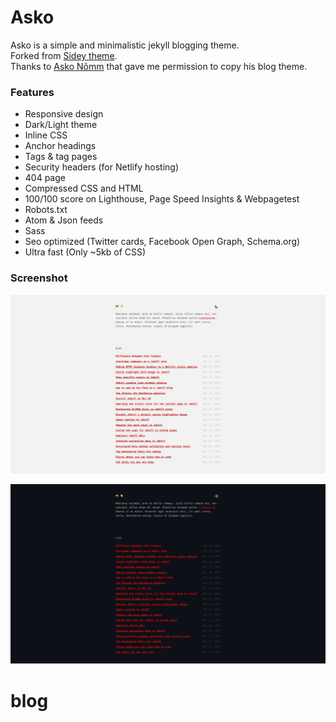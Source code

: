 # Asko

Asko is a simple and minimalistic jekyll blogging theme.  
Forked from [Sidey theme](https://github.com/ronv/sidey).  
Thanks to [Asko Nõmm](https://www.askonomm.com/) that gave me permission to copy his blog theme.

### Features

- Responsive design
- Dark/Light theme
- Inline CSS
- Anchor headings
- Tags & tag pages
- Security headers (for Netlify hosting)
- 404 page
- Compressed CSS and HTML
- 100/100 score on Lighthouse, Page Speed Insights & Webpagetest
- Robots.txt
- Atom & Json feeds
- Sass
- Seo optimized (Twitter cards, Facebook Open Graph, Schema.org)
- Ultra fast (Only ~5kb of CSS)

### Screenshot

![Screenshot light](screenshot-light.png)

![Screenshot dark](screenshot-dark.png)
# blog
